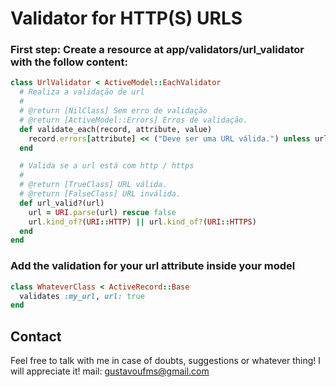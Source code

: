 # Validator for HTTP(S) URLS

### First step: Create a resource at app/validators/url_validator with the follow content:

```ruby
class UrlValidator < ActiveModel::EachValidator
  # Realiza a validação de url
  #
  # @return [NilClass] Sem erro de validação
  # @return [ActiveModel::Errors] Erros de validação.
  def validate_each(record, attribute, value)
    record.errors[attribute] << ("Deve ser uma URL válida.") unless url_valid?(value)
  end

  # Valida se a url está com http / https
  #
  # @return [TrueClass] URL válida.
  # @return [FalseClass] URL inválida.
  def url_valid?(url)
    url = URI.parse(url) rescue false
    url.kind_of?(URI::HTTP) || url.kind_of?(URI::HTTPS)
  end
end
```

### Add the validation for your url attribute inside your model

```ruby
class WhateverClass < ActiveRecord::Base
  validates :my_url, url: true
end
```

## Contact

Feel free to talk with me in case of doubts, suggestions or whatever thing! I will appreciate it!
mail: gustavoufms@gmail.com
